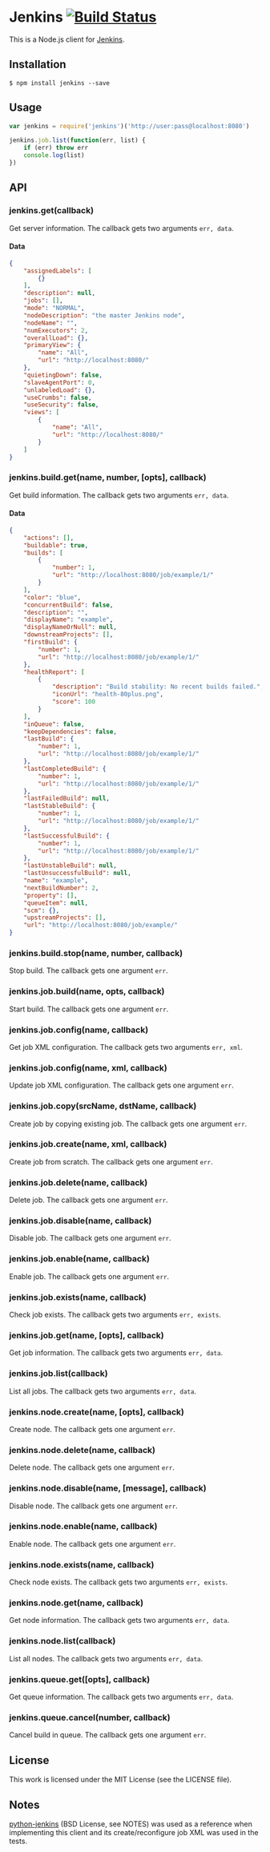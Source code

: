 # Jenkins [![Build Status](https://secure.travis-ci.org/silas/node-jenkins.png?branch=master)](http://travis-ci.org/silas/node-jenkins)

This is a Node.js client for [Jenkins](http://jenkins-ci.org/).

## Installation

``` console
$ npm install jenkins --save
```

## Usage

``` javascript
var jenkins = require('jenkins')('http://user:pass@localhost:8080')

jenkins.job.list(function(err, list) {
    if (err) throw err
    console.log(list)
})
```

## API

### jenkins.get(callback)

Get server information. The callback gets two arguments `err, data`.

#### Data

``` json
{
    "assignedLabels": [
        {}
    ],
    "description": null,
    "jobs": [],
    "mode": "NORMAL",
    "nodeDescription": "the master Jenkins node",
    "nodeName": "",
    "numExecutors": 2,
    "overallLoad": {},
    "primaryView": {
        "name": "All",
        "url": "http://localhost:8080/"
    },
    "quietingDown": false,
    "slaveAgentPort": 0,
    "unlabeledLoad": {},
    "useCrumbs": false,
    "useSecurity": false,
    "views": [
        {
            "name": "All",
            "url": "http://localhost:8080/"
        }
    ]
}
```

### jenkins.build.get(name, number, [opts], callback)

Get build information. The callback gets two arguments `err, data`.

#### Data

``` json
{
    "actions": [],
    "buildable": true,
    "builds": [
        {
            "number": 1,
            "url": "http://localhost:8080/job/example/1/"
        }
    ],
    "color": "blue",
    "concurrentBuild": false,
    "description": "",
    "displayName": "example",
    "displayNameOrNull": null,
    "downstreamProjects": [],
    "firstBuild": {
        "number": 1,
        "url": "http://localhost:8080/job/example/1/"
    },
    "healthReport": [
        {
            "description": "Build stability: No recent builds failed.",
            "iconUrl": "health-80plus.png",
            "score": 100
        }
    ],
    "inQueue": false,
    "keepDependencies": false,
    "lastBuild": {
        "number": 1,
        "url": "http://localhost:8080/job/example/1/"
    },
    "lastCompletedBuild": {
        "number": 1,
        "url": "http://localhost:8080/job/example/1/"
    },
    "lastFailedBuild": null,
    "lastStableBuild": {
        "number": 1,
        "url": "http://localhost:8080/job/example/1/"
    },
    "lastSuccessfulBuild": {
        "number": 1,
        "url": "http://localhost:8080/job/example/1/"
    },
    "lastUnstableBuild": null,
    "lastUnsuccessfulBuild": null,
    "name": "example",
    "nextBuildNumber": 2,
    "property": [],
    "queueItem": null,
    "scm": {},
    "upstreamProjects": [],
    "url": "http://localhost:8080/job/example/"
}
```

### jenkins.build.stop(name, number, callback)

Stop build. The callback gets one argument `err`.

### jenkins.job.build(name, opts, callback)

Start build. The callback gets one argument `err`.

### jenkins.job.config(name, callback)

Get job XML configuration. The callback gets two arguments `err, xml`.

### jenkins.job.config(name, xml, callback)

Update job XML configuration. The callback gets one argument `err`.

### jenkins.job.copy(srcName, dstName, callback)

Create job by copying existing job. The callback gets one argument `err`.

### jenkins.job.create(name, xml, callback)

Create job from scratch. The callback gets one argument `err`.

### jenkins.job.delete(name, callback)

Delete job. The callback gets one argument `err`.

### jenkins.job.disable(name, callback)

Disable job. The callback gets one argument `err`.

### jenkins.job.enable(name, callback)

Enable job. The callback gets one argument `err`.

### jenkins.job.exists(name, callback)

Check job exists. The callback gets two arguments `err, exists`.

### jenkins.job.get(name, [opts], callback)

Get job information. The callback gets two arguments `err, data`.

### jenkins.job.list(callback)

List all jobs. The callback gets two arguments `err, data`.

### jenkins.node.create(name, [opts], callback)

Create node. The callback gets one argument `err`.

### jenkins.node.delete(name, callback)

Delete node. The callback gets one argument `err`.

### jenkins.node.disable(name, [message], callback)

Disable node. The callback gets one argument `err`.

### jenkins.node.enable(name, callback)

Enable node. The callback gets one argument `err`.

### jenkins.node.exists(name, callback)

Check node exists. The callback gets two arguments `err, exists`.

### jenkins.node.get(name, callback)

Get node information. The callback gets two arguments `err, data`.

### jenkins.node.list(callback)

List all nodes. The callback gets two arguments `err, data`.

### jenkins.queue.get([opts], callback)

Get queue information. The callback gets two arguments `err, data`.

### jenkins.queue.cancel(number, callback)

Cancel build in queue. The callback gets one argument `err`.

## License

This work is licensed under the MIT License (see the LICENSE file).

## Notes

[python-jenkins](https://launchpad.net/python-jenkins) (BSD License, see NOTES)
was used as a reference when implementing this client and its
create/reconfigure job XML was used in the tests.
